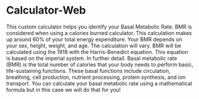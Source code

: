 # Calculator-Web

This custom calculator helps you identify your Basal Metabolic Rate. 
BMR is considered when using a calories burned calculator. 
This calculation makes up around 60% of your total energy expenditure. 
Your BMR depends on your sex, height, weight, and age. The calculation will vary. 
BMR will be calculated using the 1918 with the Harris-Benedict equation. 
This equation is based on the imperial system. In further detail.
Basal metabolic rate (BMR) is the total number of calories that your body needs to perform basic, life-sustaining functions.
These basal functions include circulation, breathing, cell production, nutrient processing, protein synthesis, and ion transport.
You can calculate your basal metabolic rate using a mathematical formula but in this case we will do that for you!
